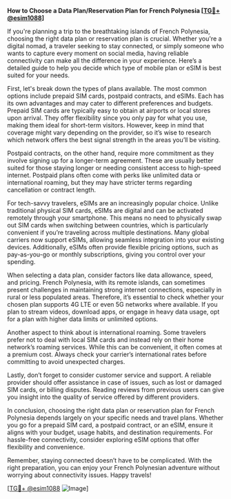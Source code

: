 **How to Choose a Data Plan/Reservation Plan for French Polynesia [[TG💪+ @esim1088](https://t.me/s/esim1088)]**

If you're planning a trip to the breathtaking islands of French Polynesia, choosing the right data plan or reservation plan is crucial. Whether you're a digital nomad, a traveler seeking to stay connected, or simply someone who wants to capture every moment on social media, having reliable connectivity can make all the difference in your experience. Here’s a detailed guide to help you decide which type of mobile plan or eSIM is best suited for your needs.

First, let's break down the types of plans available. The most common options include prepaid SIM cards, postpaid contracts, and eSIMs. Each has its own advantages and may cater to different preferences and budgets. Prepaid SIM cards are typically easy to obtain at airports or local stores upon arrival. They offer flexibility since you only pay for what you use, making them ideal for short-term visitors. However, keep in mind that coverage might vary depending on the provider, so it’s wise to research which network offers the best signal strength in the areas you’ll be visiting.

Postpaid contracts, on the other hand, require more commitment as they involve signing up for a longer-term agreement. These are usually better suited for those staying longer or needing consistent access to high-speed internet. Postpaid plans often come with perks like unlimited data or international roaming, but they may have stricter terms regarding cancellation or contract length.

For tech-savvy travelers, eSIMs are an increasingly popular choice. Unlike traditional physical SIM cards, eSIMs are digital and can be activated remotely through your smartphone. This means no need to physically swap out SIM cards when switching between countries, which is particularly convenient if you’re traveling across multiple destinations. Many global carriers now support eSIMs, allowing seamless integration into your existing devices. Additionally, eSIMs often provide flexible pricing options, such as pay-as-you-go or monthly subscriptions, giving you control over your spending.

When selecting a data plan, consider factors like data allowance, speed, and pricing. French Polynesia, with its remote islands, can sometimes present challenges in maintaining strong internet connections, especially in rural or less populated areas. Therefore, it’s essential to check whether your chosen plan supports 4G LTE or even 5G networks where available. If you plan to stream videos, download apps, or engage in heavy data usage, opt for a plan with higher data limits or unlimited options.

Another aspect to think about is international roaming. Some travelers prefer not to deal with local SIM cards and instead rely on their home network’s roaming services. While this can be convenient, it often comes at a premium cost. Always check your carrier’s international rates before committing to avoid unexpected charges.

Lastly, don’t forget to consider customer service and support. A reliable provider should offer assistance in case of issues, such as lost or damaged SIM cards, or billing disputes. Reading reviews from previous users can give you insight into the quality of service offered by different providers.

In conclusion, choosing the right data plan or reservation plan for French Polynesia depends largely on your specific needs and travel plans. Whether you go for a prepaid SIM card, a postpaid contract, or an eSIM, ensure it aligns with your budget, usage habits, and destination requirements. For hassle-free connectivity, consider exploring eSIM options that offer flexibility and convenience.

Remember, staying connected doesn’t have to be complicated. With the right preparation, you can enjoy your French Polynesian adventure without worrying about connectivity issues. Happy travels! 

[[TG💪+ @esim1088](https://t.me/s/esim1088) ![Image](https://i.postimg.cc/Y0z9fWf4/image.png)]